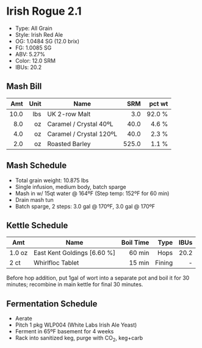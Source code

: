# Irish Rogue 2.1

* Type: All Grain
* Style: Irish Red Ale
* OG: 1.0484 SG (12.0 brix)
* FG: 1.0085 SG
* ABV: 5.27%
* Color: 12.0 SRM
* IBUs: 20.2

## Mash Bill

|  Amt | Unit | Name                    |   SRM | pct wt |
|-----:|-----:|-------------------------|------:|-------:|
| 10.0 |  lbs | UK 2-row Malt           |   3.0 | 92.0 % |
|  8.0 |   oz | Caramel / Crystal 40ºL  |  40.0 |  4.6 % |
|  4.0 |   oz | Caramel / Crystal 120ºL |  40.0 |  2.3 % |
|  2.0 |   oz | Roasted Barley          | 525.0 |  1.1 % |

## Mash Schedule

* Total grain weight: 10.875 lbs
* Single infusion, medium body, batch sparge
* Mash in w/ 15qt water @ 164ºF (Step temp: 152ºF for 60 min)
* Drain mash tun
* Batch sparge, 2 steps: 3.0 gal @ 170ºF, 3.0 gal @ 170ºF

## Kettle Schedule

| Amt    | Name                        | Boil Time |   Type | IBUs |
|--------|-----------------------------|----------:|-------:|-----:|
| 1.0 oz | East Kent Goldings [6.60 %] |    60 min |   Hops | 20.2 |
| 2   ct | Whirlfloc Tablet            |    15 min | Fining |    - |

Before hop addition, put 1gal of wort into a separate pot and boil
it for 30 minutes; recombine in main kettle for final 30 minutes.

## Fermentation Schedule

* Aerate
* Pitch 1 pkg WLP004 (White Labs Irish Ale Yeast)
* Ferment in 65ºF basement for 4 weeks
* Rack into sanitized keg, purge with CO<sub>2</sub>, keg+carb
